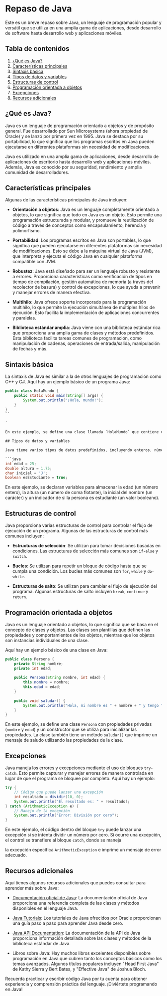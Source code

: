 # Repaso de Java

Este es un breve repaso sobre Java, un lenguaje de programación popular y versátil que se utiliza en una amplia gama de aplicaciones, desde desarrollo de software hasta desarrollo web y aplicaciones móviles.

## Tabla de contenidos

1. [¿Qué es Java?](#qué-es-java)
2. [Características principales](#características-principales)
3. [Sintaxis básica](#sintaxis-básica)
4. [Tipos de datos y variables](#tipos-de-datos-y-variables)
5. [Estructuras de control](#estructuras-de-control)
6. [Programación orientada a objetos](#programación-orientada-a-objetos)
7. [Excepciones](#excepciones)
8. [Recursos adicionales](#recursos-adicionales)

## ¿Qué es Java?

Java es un lenguaje de programación orientado a objetos y de propósito general. Fue desarrollado por Sun Microsystems (ahora propiedad de Oracle) y se lanzó por primera vez en 1995. Java se destaca por su portabilidad, lo que significa que los programas escritos en Java pueden ejecutarse en diferentes plataformas sin necesidad de modificaciones.

Java es utilizado en una amplia gama de aplicaciones, desde desarrollo de aplicaciones de escritorio hasta desarrollo web y aplicaciones móviles. Además, Java es conocido por su seguridad, rendimiento y amplia comunidad de desarrolladores.

## Características principales

Algunas de las características principales de Java incluyen:

- **Orientación a objetos**: Java es un lenguaje completamente orientado a objetos, lo que significa que todo en Java es un objeto. Esto permite una programación estructurada y modular, y promueve la reutilización de código a través de conceptos como encapsulamiento, herencia y polimorfismo.

- **Portabilidad**: Los programas escritos en Java son portables, lo que significa que pueden ejecutarse en diferentes plataformas sin necesidad de modificaciones. Esto se debe a la máquina virtual de Java (JVM), que interpreta y ejecuta el código Java en cualquier plataforma compatible con JVM.

- **Robustez**: Java está diseñado para ser un lenguaje robusto y resistente a errores. Proporciona características como verificación de tipos en tiempo de compilación, gestión automática de memoria (a través del recolector de basura) y control de excepciones, lo que ayuda a prevenir y manejar errores de manera efectiva.

- **Multihilo**: Java ofrece soporte incorporado para la programación multihilo, lo que permite la ejecución simultánea de múltiples hilos de ejecución. Esto facilita la implementación de aplicaciones concurrentes y paralelas.

- **Biblioteca estándar amplia**: Java viene con una biblioteca estándar rica que proporciona una amplia gama de clases y métodos predefinidos. Esta biblioteca facilita tareas comunes de programación, como manipulación de cadenas, operaciones de entrada/salida, manipulación de fechas y más.

## Sintaxis básica

La sintaxis de Java es similar a la de otros lenguajes de programación como C++ y C#. Aquí hay un ejemplo básico de un programa Java:

```java
public class HolaMundo {
    public static void main(String[] args) {
        System.out.println("¡Hola, mundo!");
    }
}
``

`

En este ejemplo, se define una clase llamada `HolaMundo` que contiene un método principal `main()`. El método `main()` es el punto de entrada de cualquier programa Java y es donde comienza la ejecución.

## Tipos de datos y variables

Java tiene varios tipos de datos predefinidos, incluyendo enteros, números de coma flotante, caracteres, booleanos y más. Puedes declarar variables utilizando estos tipos de datos. Aquí hay un ejemplo:

```java
int edad = 25;
double altura = 1.75;
char inicial = 'J';
boolean esEstudiante = true;
```

En este ejemplo, se declaran variables para almacenar la edad (un número entero), la altura (un número de coma flotante), la inicial del nombre (un carácter) y un indicador de si la persona es estudiante (un valor booleano).

## Estructuras de control

Java proporciona varias estructuras de control para controlar el flujo de ejecución de un programa. Algunas de las estructuras de control más comunes incluyen:

- **Estructuras de selección**: Se utilizan para tomar decisiones basadas en condiciones. Las estructuras de selección más comunes son `if-else` y `switch`.

- **Bucles**: Se utilizan para repetir un bloque de código hasta que se cumpla una condición. Los bucles más comunes son `for`, `while` y `do-while`.

- **Estructuras de salto**: Se utilizan para cambiar el flujo de ejecución del programa. Algunas estructuras de salto incluyen `break`, `continue` y `return`.

## Programación orientada a objetos

Java es un lenguaje orientado a objetos, lo que significa que se basa en el concepto de clases y objetos. Las clases son plantillas que definen las propiedades y comportamientos de los objetos, mientras que los objetos son instancias individuales de una clase.

Aquí hay un ejemplo básico de una clase en Java:

```java
public class Persona {
    private String nombre;
    private int edad;
    
    public Persona(String nombre, int edad) {
        this.nombre = nombre;
        this.edad = edad;
    }
    
    public void saludar() {
        System.out.println("Hola, mi nombre es " + nombre + " y tengo " + edad + " años.");
    }
}
```

En este ejemplo, se define una clase `Persona` con propiedades privadas (`nombre` y `edad`) y un constructor que se utiliza para inicializar las propiedades. La clase también tiene un método `saludar()` que imprime un mensaje de saludo utilizando las propiedades de la clase.

## Excepciones

Java maneja los errores y excepciones mediante el uso de bloques `try-catch`. Esto permite capturar y manejar errores de manera controlada en lugar de que el programa se bloquee por completo. Aquí hay un ejemplo:

```java
try {
    // Código que puede lanzar una excepción
    int resultado = dividir(10, 0);
    System.out.println("El resultado es: " + resultado);
} catch (ArithmeticException e) {
    // Manejo de la excepción
    System.out.println("Error: División por cero");
}
```

En este ejemplo, el código dentro del bloque `try` puede lanzar una excepción si se intenta dividir un número por cero. Si ocurre una excepción, el control se transfiere al bloque `catch`, donde se maneja

 la excepción específica `ArithmeticException` e imprime un mensaje de error adecuado.

## Recursos adicionales

Aquí tienes algunos recursos adicionales que puedes consultar para aprender más sobre Java:

- [Documentación oficial de Java](https://docs.oracle.com/javase/): La documentación oficial de Java proporciona una referencia completa de las clases y métodos disponibles en el lenguaje Java.

- [Java Tutorials](https://docs.oracle.com/javase/tutorial/): Los tutoriales de Java ofrecidos por Oracle proporcionan una guía paso a paso para aprender Java desde cero.

- [Java API Documentation](https://docs.oracle.com/en/java/javase/): La documentación de la API de Java proporciona información detallada sobre las clases y métodos de la biblioteca estándar de Java.

- Libros sobre Java: Hay muchos libros excelentes disponibles sobre programación en Java que cubren tanto los conceptos básicos como los temas avanzados. Algunos títulos populares incluyen "Head First Java" de Kathy Sierra y Bert Bates, y "Effective Java" de Joshua Bloch.

Recuerda practicar y escribir código Java por tu cuenta para obtener experiencia y comprensión práctica del lenguaje. ¡Diviértete programando en Java!
